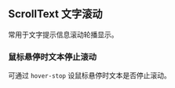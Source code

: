 <div class="demo-header">
<p class="overviewicon">
  <span class="wapi-business-scrolltext"/>
</p>

## ScrollText 文字滚动

<nova-uxlink widget-name="ScrollText"></nova-uxlink>

常用于文字提示信息滚动轮播显示。
</div>

### 鼠标悬停时文本停止滚动

可通过 `hover-stop` 设鼠标悬停时文本是否停止滚动。

<nova-demo-view link="scroll-text/hover-stop"></nova-demo-view>

<br>

